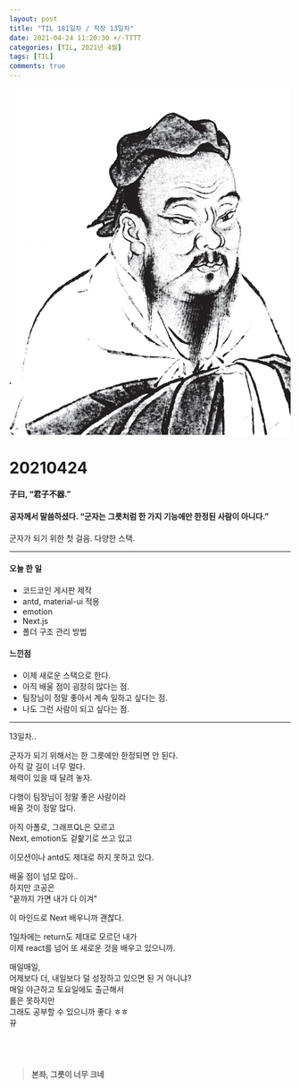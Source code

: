 ```yaml
---
layout: post
title: "TIL 181일차 / 직장 13일차"
date: 2021-04-24 11:20:30 +/-TTTT
categories: [TIL, 2021년 4월]
tags: [TIL]
comments: true
---
```


![image](/assets/img/sample/avatar.jpg)

# **20210424**

#### **子曰, “君子不器.”**

#### **공자께서 말씀하셨다. “군자는 그릇처럼 한 가지 기능에만 한정된 사람이 아니다.”**

군자가 되기 위한 첫 걸음. 다양한 스택.

---

#### **오늘 한 일**

- 코드코인 게시판 제작
- antd, material-ui 적용
- emotion
- Next.js
- 폴더 구조 관리 방법

#### **느낀점**

- 이제 새로운 스택으로 한다.
- 아직 배울 점이 굉장히 많다는 점.
- 팀장님이 정말 좋아서 계속 일하고 싶다는 점.
- 나도 그런 사람이 되고 싶다는 점.

---

13일차..

군자가 되기 위해서는 한 그릇에만 한정되면 안 된다.  
아직 갈 길이 너무 멀다.  
체력이 있을 때 달려 놓자.

다행이 팀장님이 정말 좋은 사람이라  
배울 것이 정말 많다.

아직 아폴로, 그래프QL은 모르고  
Next, emotion도 겉핥기로 쓰고 있고

이모션이나 antd도 제대로 하지 못하고 있다.

배울 점이 넘모 많아..  
하지만 코공은  
"끝까지 가면 내가 다 이겨"

이 마인드로 Next 배우니까 괜찮다.

1일차에는 return도 제대로 모르던 내가  
이제 react를 넘어 또 새로운 것을 배우고 있으니까.

매일매일,  
어제보다 더, 내일보다 덜 성장하고 있으면 된 거 아니냐?  
매일 야근하고 토요일에도 출근해서  
롤은 못하지만  
그래도 공부할 수 있으니까 좋다 ㅎㅎ  
뀨

## <br>

> **본좌, 그릇이 너무 크네**
